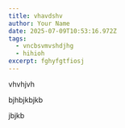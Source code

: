 ```yaml
---
title: vhavdshv
author: Your Name
date: 2025-07-09T10:53:16.972Z
tags:
  - vncbsvmvshdjhg
  - hihioh
excerpt: fghyfgtfiosj
---
```

v﻿hvhjvh

b﻿jhbjkbjkb

j﻿bjkb